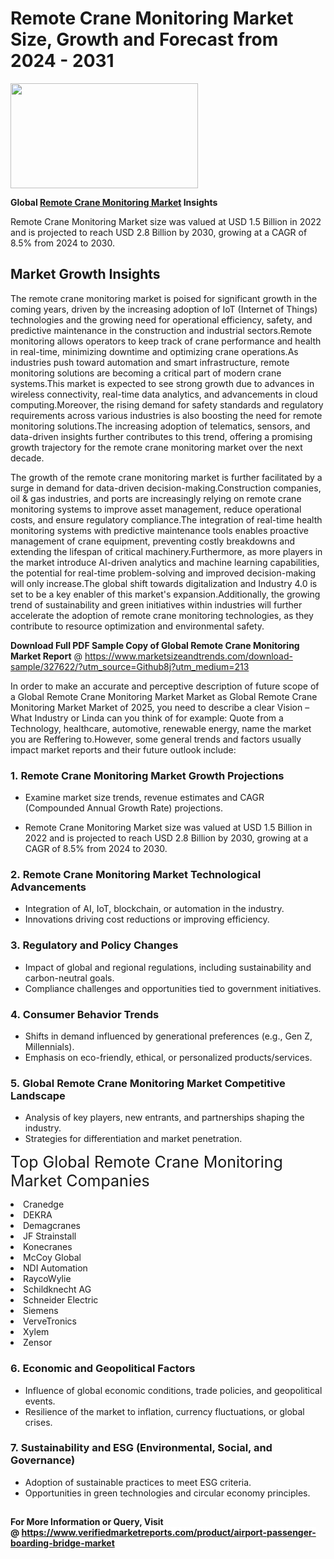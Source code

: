 <H1>Remote Crane Monitoring Market Size, Growth and Forecast from 2024 - 2031</H1><img class="aligncenter size-medium wp-image-584254" src="https://thirdeyenews.in/wp-content/uploads/2024/09/Global-Market-Research-300x168.jpeg" alt="" width="300" height="168" /><p><strong>Global&nbsp;<a href="https://www.marketsizeandtrends.com/download-sample/327622/?utm_source=Github8j?utm_medium=213">Remote Crane Monitoring Market</a> Insights</strong></p><p>Remote Crane Monitoring Market size was valued at USD 1.5 Billion in 2022 and is projected to reach USD 2.8 Billion by 2030, growing at a CAGR of 8.5% from 2024 to 2030.</p><p><h2>Market Growth Insights</h2> <p>The remote crane monitoring market is poised for significant growth in the coming years, driven by the increasing adoption of IoT (Internet of Things) technologies and the growing need for operational efficiency, safety, and predictive maintenance in the construction and industrial sectors.Remote monitoring allows operators to keep track of crane performance and health in real-time, minimizing downtime and optimizing crane operations.As industries push toward automation and smart infrastructure, remote monitoring solutions are becoming a critical part of modern crane systems.This market is expected to see strong growth due to advances in wireless connectivity, real-time data analytics, and advancements in cloud computing.Moreover, the rising demand for safety standards and regulatory requirements across various industries is also boosting the need for remote monitoring solutions.The increasing adoption of telematics, sensors, and data-driven insights further contributes to this trend, offering a promising growth trajectory for the remote crane monitoring market over the next decade.</p> <p>The growth of the remote crane monitoring market is further facilitated by a surge in demand for data-driven decision-making.Construction companies, oil & gas industries, and ports are increasingly relying on remote crane monitoring systems to improve asset management, reduce operational costs, and ensure regulatory compliance.The integration of real-time health monitoring systems with predictive maintenance tools enables proactive management of crane equipment, preventing costly breakdowns and extending the lifespan of critical machinery.Furthermore, as more players in the market introduce AI-driven analytics and machine learning capabilities, the potential for real-time problem-solving and improved decision-making will only increase.The global shift towards digitalization and Industry 4.0 is set to be a key enabler of this market's expansion.Additionally, the growing trend of sustainability and green initiatives within industries will further accelerate the adoption of remote crane monitoring technologies, as they contribute to resource optimization and environmental safety.<p><span class=""><strong>Download Full PDF Sample Copy of Global Remote Crane Monitoring Market Report</strong> @ <a href="https://www.marketsizeandtrends.com/download-sample/327622/?utm_source=Github8j?utm_medium=213" target="_blank">https://www.marketsizeandtrends.com/download-sample/327622/?utm_source=Github8j?utm_medium=213</a></span></p><p>In order to make an accurate and perceptive description of future scope of a Global&nbsp;Remote Crane Monitoring Market Market as Global&nbsp;Remote Crane Monitoring Market Market of 2025, you need to describe a clear Vision &ndash; What Industry or Linda can you think of for example: Quote from a Technology, healthcare, automotive, renewable energy, name the market you are Reffering to.However, some general trends and factors usually impact market reports and their future outlook include:</p><h3>1.&nbsp;<strong>Remote Crane Monitoring Market Growth Projections</strong></h3><ul><li>Examine market size trends, revenue estimates and CAGR (Compounded Annual Growth Rate) projections.</li><li><p>Remote Crane Monitoring Market size was valued at USD 1.5 Billion in 2022 and is projected to reach USD 2.8 Billion by 2030, growing at a CAGR of 8.5% from 2024 to 2030.</p></li></ul><h3>2.&nbsp;<strong>Remote Crane Monitoring Market Technological Advancements</strong></h3><ul><li>Integration of AI, IoT, blockchain, or automation in the industry.</li><li>Innovations driving cost reductions or improving efficiency.</li></ul><h3>3.&nbsp;<strong>Regulatory and Policy Changes</strong></h3><ul><li>Impact of global and regional regulations, including sustainability and carbon-neutral goals.</li><li>Compliance challenges and opportunities tied to government initiatives.</li></ul><h3>4.&nbsp;<strong>Consumer Behavior Trends</strong></h3><ul><li>Shifts in demand influenced by generational preferences (e.g., Gen Z, Millennials).</li><li>Emphasis on eco-friendly, ethical, or personalized products/services.</li></ul><h3>5.&nbsp;<strong>Global Remote Crane Monitoring Market Competitive Landscape</strong></h3><ul><li>Analysis of key players, new entrants, and partnerships shaping the industry.</li><li>Strategies for differentiation and market penetration.</li></ul><p data-pm-slice="1 1 []"><span style="color: inherit; font-family: inherit; font-size: 25px;">Top Global Remote Crane Monitoring Market Companies</span></p><div class="" data-test-id=""><p><li>Cranedge</li><li> DEKRA</li><li> Demagcranes</li><li> JF Strainstall</li><li> Konecranes</li><li> McCoy Global</li><li> NDI Automation</li><li> RaycoWylie</li><li> Schildknecht AG</li><li> Schneider Electric</li><li> Siemens</li><li> VerveTronics</li><li> Xylem</li><li> Zensor</li></p></div><h3>6.&nbsp;<strong>Economic and Geopolitical Factors</strong></h3><ul><li>Influence of global economic conditions, trade policies, and geopolitical events.</li><li>Resilience of the market to inflation, currency fluctuations, or global crises.</li></ul><h3>7.&nbsp;<strong>Sustainability and ESG (Environmental, Social, and Governance)</strong></h3><ul><li>Adoption of sustainable practices to meet ESG criteria.</li><li>Opportunities in green technologies and circular economy principles.</li></ul><h2><strong style="font-size: 14px;">For More Information or Query, Visit @&nbsp;</strong><a style="background-color: #ffffff; font-size: 14px;" href="https://www.marketsizeandtrends.com/report/remote-crane-monitoring-market/" target="_blank">https://www.verifiedmarketreports.com/product/airport-passenger-boarding-bridge-market</a></h2>
